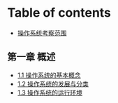 # Table of contents

* [操作系统考察范围](README.md)

## 第一章 概述 <a id="gai-shu"></a>

* [1.1 操作系统的基本概念](gai-shu/untitled.md)
* [1.2 操作系统的发展与分类](gai-shu/1.2-cao-zuo-xi-tong-de-fa-zhan-yu-fen-lei.md)
* [1.3 操作系统的运行环境](gai-shu/1.3-cao-zuo-xi-tong-de-yun-hang-ji-zhi.md)

